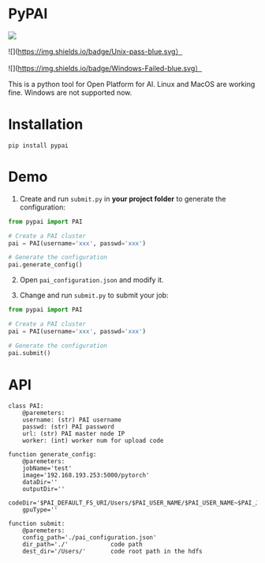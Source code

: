 # PyPAI

![](https://img.shields.io/badge/pypai-v1.0-green.svg)

![](https://img.shields.io/badge/Unix-pass-blue.svg）

![](https://img.shields.io/badge/Windows-Failed-blue.svg）

This is a python tool for Open Platform for AI. Linux and MacOS are working fine. Windows are not supported now.

# Installation

`pip install pypai`

# Demo

1. Create and run `submit.py` in **your project folder** to generate the configuration:

```python
from pypai import PAI

# Create a PAI cluster
pai = PAI(username='xxx', passwd='xxx')

# Generate the configuration
pai.generate_config()
```

2. Open `pai_configuration.json` and modify it.

3. Change and run `submit.py` to submit your job:

```python
from pypai import PAI

# Create a PAI cluster
pai = PAI(username='xxx', passwd='xxx')

# Generate the configuration
pai.submit()
```


# API

```
class PAI:
    @paremeters:
    username: (str) PAI username
    passwd: (str) PAI password
    url: (str) PAI master node IP
    worker: (int) worker num for upload code
    
function generate_config:
    @paremeters:
    jobName='test'
    image='192.168.193.253:5000/pytorch'
    dataDir=''
    outputDir=''
    codeDir='$PAI_DEFAULT_FS_URI/Users/$PAI_USER_NAME/$PAI_USER_NAME~$PAI_JOB_NAME'
    gpuType=''
    
function submit:
    @paremeters:
    config_path='./pai_configuration.json'
    dir_path='./'            code path
    dest_dir='/Users/'       code root path in the hdfs
